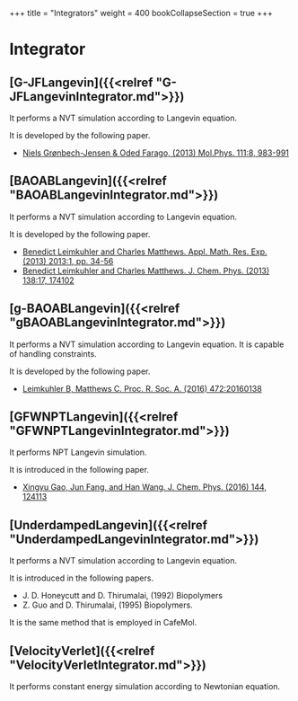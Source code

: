 +++
title = "Integrators"
weight = 400
bookCollapseSection = true
+++

# Integrator

## [G-JFLangevin]({{<relref "G-JFLangevinIntegrator.md">}})

It performs a NVT simulation according to Langevin equation.

It is developed by the following paper.

- [Niels Grønbech-Jensen & Oded Farago, (2013) Mol.Phys. 111:8, 983-991](https://doi.org/10.1080/00268976.2012.760055)

## [BAOABLangevin]({{<relref "BAOABLangevinIntegrator.md">}})

It performs a NVT simulation according to Langevin equation.

It is developed by the following paper.

- [Benedict Leimkuhler and Charles Matthews. Appl. Math. Res. Exp. (2013) 2013:1, pp. 34-56](https://doi.org/10.1093/amrx/abs010)
- [Benedict Leimkuhler and Charles Matthews. J. Chem. Phys. (2013) 138:17, 174102](https://doi.org/10.1063/1.4802990)

## [g-BAOABLangevin]({{<relref "gBAOABLangevinIntegrator.md">}})

It performs a NVT simulation according to Langevin equation.
It is capable of handling constraints.

It is developed by the following paper.

- [Leimkuhler B, Matthews C. Proc. R. Soc. A. (2016) 472:20160138](https://doi.org/10.1098/rspa.2016.0138)

## [GFWNPTLangevin]({{<relref "GFWNPTLangevinIntegrator.md">}})

It performs NPT Langevin simulation.

It is introduced in the following paper.

- [Xingyu Gao, Jun Fang, and Han Wang. J. Chem. Phys. (2016) 144, 124113](https://doi.org/10.1063/1.4944909)

## [UnderdampedLangevin]({{<relref "UnderdampedLangevinIntegrator.md">}})

It performs a NVT simulation according to Langevin equation.

It is introduced in the following papers.

- J. D. Honeycutt and D. Thirumalai, (1992) Biopolymers
- Z. Guo and D. Thirumalai, (1995) Biopolymers.

It is the same method that is employed in CafeMol.

## [VelocityVerlet]({{<relref "VelocityVerletIntegrator.md">}})

It performs constant energy simulation according to Newtonian equation.
